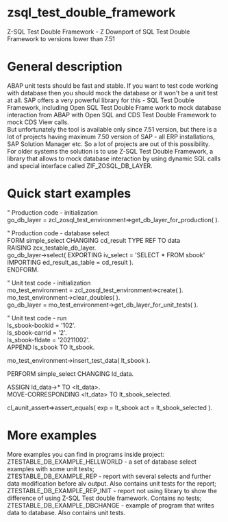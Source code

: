 # zsql_test_double_framework
Z-SQL Test Double Framework - Z Downport of SQL Test Double Framework to versions lower than 7.51  

# General description
ABAP unit tests should be fast and stable. If you want to test code working with database then you should mock the database or it won't be a unit test at all.
SAP offers a very powerful library for this - SQL Test Double Framework, including Open SQL Test Double Frame work to mock database interaction from ABAP with Open SQL and CDS Test Double Framework to mock CDS View calls.  
But unfortunately the tool is available only since 7.51 version, but there is a lot of projects having maximum 7.50 version of SAP - all ERP installations, SAP Solution Manager etc. So a lot of projects are out of this possibility.  
For older systems the solution is to use Z-SQL Test Double Framework, a library that allows to mock database interaction by using dynamic SQL calls and special interface called ZIF_ZOSQL_DB_LAYER.  

# Quick start examples

" Production code - initialization  
go_db_layer = zcl_zosql_test_environment=>get_db_layer_for_production( ).  
  
" Production code - database select  
FORM simple_select CHANGING cd_result TYPE REF TO data  
                   RAISING zcx_testable_db_layer.  
  go_db_layer->select( EXPORTING iv_select          = 'SELECT * FROM sbook'  
                       IMPORTING ed_result_as_table = cd_result ).  
ENDFORM.  
                       
" Unit test code - initialization  
mo_test_environment = zcl_zosql_test_environment=>create( ).  
mo_test_environment->clear_doubles( ).  
go_db_layer = mo_test_environment->get_db_layer_for_unit_tests( ).  
  
" Unit test code - run  
ls_sbook-bookid = '102'.  
ls_sbook-carrid = '2'.  
ls_sbook-fldate = '20211002'.  
APPEND ls_sbook TO lt_sbook.  
  
mo_test_environment->insert_test_data( lt_sbook ).  
  
PERFORM simple_select CHANGING ld_data.  
  
ASSIGN ld_data->* TO <lt_data>.  
MOVE-CORRESPONDING <lt_data> TO lt_sbook_selected.  
  
cl_aunit_assert=>assert_equals( exp = lt_sbook act = lt_sbook_selected ).  
  
# More examples  
More examples you can find in programs inside project:  
ZTESTABLE_DB_EXAMPLE_HELLWORLD - a set of database select examples with some unit tests;  
ZTESTABLE_DB_EXAMPLE_REP - report with several selects and further data modification before alv output. Also contains unit tests for the report;  
ZTESTABLE_DB_EXAMPLE_REP_INIT - report not using library to show the difference of using Z-SQL Test double framework. Contains no tests;  
ZTESTABLE_DB_EXAMPLE_DBCHANGE - example of program that writes data to database. Also contains unit tests.  
